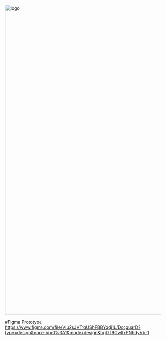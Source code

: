 <img width="1000" alt="logo" src="https://github.com/NailNilo/microhack/assets/78268011/fedfbae2-6ddf-487f-906e-a15d3563f981">

#Figma Prototype:
https://www.figma.com/file/Viu2sJVTfqUShFBBYqdj1L/DocguarD?type=design&node-id=0%3A1&mode=design&t=jDT9CwlIYPNhdyVb-1
